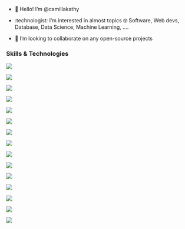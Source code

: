 - 👋 Hello! I’m @camillakathy
- <p>:technologist: I’m interested in almost topics 🤓 Software, Web devs, Database, Data Science, Machine Learning, .... </p>
- 💞️ I’m looking to collaborate on any open-source projects
<h3>Skills & Technologies</h3>
<p align="left"> <img src="https://img.shields.io/badge/ChatGPT-74aa9c?style=for-the-badge&logo=openai&logoColor=white"/> </p>
<p align="left"> <img src="https://img.shields.io/badge/dialogflow-FF9800?style=for-the-badge&logo=dialogflow&logoColor=white"/> </p>
<p align="left"> <img src="https://img.shields.io/badge/Keras-FF0000?style=for-the-badge&logo=keras&logoColor=white"/> </p>
<p align="left"> <img src="aaaaaaa"/> </p>
<p align="left"> <img src="aaaaaaa"/> </p>
<p align="left"> <img src="aaaaaaa"/> </p>
<p align="left"> <img src="aaaaaaa"/> </p>
<p align="left"> <img src="aaaaaaa"/> </p>
<p align="left"> <img src="aaaaaaa"/> </p>
<p align="left"> <img src="aaaaaaa"/> </p>
<p align="left"> <img src="aaaaaaa"/> </p>
<p align="left"> <img src="aaaaaaa"/> </p>
<p align="left"> <img src="aaaaaaa"/> </p>
<p align="left"> <img src="aaaaaaa"/> </p>
<p align="left"> <img src="aaaaaaa"/> </p>
